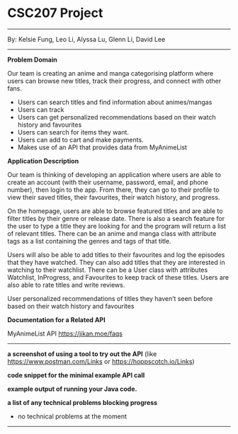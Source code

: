 # CSC207 Project 
***
By: Kelsie Fung, Leo Li, Alyssa Lu, Glenn Li, David Lee
***

**Problem Domain**

Our team is creating an anime and manga categorising platform where users 
can browse new titles, track their progress, and connect with other fans.
* Users can search titles and find information about animes/mangas
* Users can track 
* Users can get personalized recommendations based on their watch history and favourites
* Users can search for items they want.
* Users can add to cart and make payments.
* Makes use of an API that provides data from MyAnimeList 


**Application Description**

Our team  is thinking of developing an application where users are able to create
an account (with their username, password, email, and phone number), then login to the app. 
From there, they can go to their profile to view their saved titles, their favourites, their watch history, and progress. 

On the homepage, users are able to browse featured titles and are able to filter titles by their genre or release date. 
There is also a search feature for the user to type a title they are looking for and the program will return a list of 
relevant titles. There can be an anime and manga class with attribute tags as a list containing the genres and tags of 
that title.

Users will also be able to add titles to their favourites and log the episodes that they have watched. They can also 
add titles that they are interested in watching to their watchlist. There can be a User class with attributes Watchlist, 
InProgress, and Favourites to keep track of these titles. Users are also able to rate titles and write reviews. 

User   personalized recommendations of titles they haven’t seen before based on their watch history and favourites

**Documentation for a Related API**

MyAnimeList API
https://jikan.moe/faqs

***

**a screenshot of using a tool to try out the API**
(like https://www.postman.com/Links or https://hoppscotch.io/Links)


**code snippet for the minimal example API call**



**example output of running your Java code.**



**a list of any technical problems blocking progress**

- no technical problems at the moment

***
